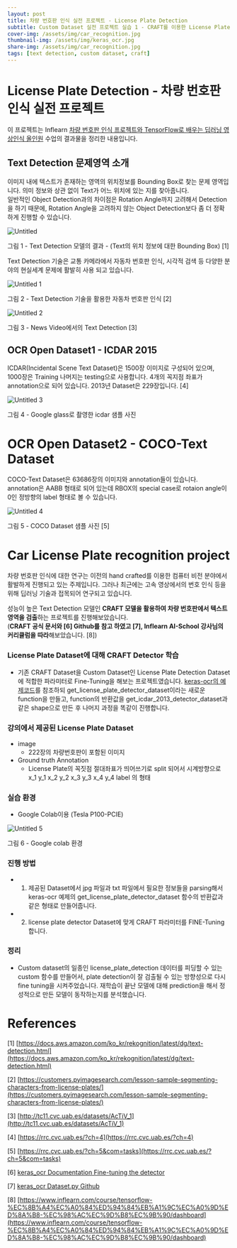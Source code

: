 ```yaml
---
layout: post
title: 차량 번호판 인식 실전 프로젝트 - License Plate Detection
subtitle: Custom Dataset 실전 프로젝트 실습 1 - CRAFT를 이용한 License Plate Detection 모델(Custom Dataset) 학습 (진행중)
cover-img: /assets/img/car_recognition.jpg
thumbnail-img: /assets/img/keras_ocr.jpg
share-img: /assets/img/car_recognition.jpg
tags: [text detection, custom dataset, craft]
---
```


# License Plate Detection - 차량 번호판 인식 실전 프로젝트

이 프로젝트는 Inflearn [차량 번호판 인식 프로젝트와 TensorFlow로 배우는 딥러닝 영상인식 올인원](https://www.inflearn.com/course/tensorflow-%EC%8B%A4%EC%A0%84%ED%94%84%EB%A1%9C%EC%A0%9D%ED%8A%B8-%EC%98%AC%EC%9D%B8%EC%9B%90/dashboard) 수업의 결과물을 정리한 내용입니다. 

## Text Detection 문제영역 소개
이미지 내에 텍스트가 존재하는 영역의 위치정보를 Bounding Box로 찾는 문제 영역입니다. 의미 정보와 상관 없이 Text가 어느 위치에 있는 지를 찾아줍니다.   
일반적인 Object Detection과의 차이점은 Rotation Angle까지 고려해서 Detection을 하기 때문에, Rotation Angle을 고려하지 않는 Object Detection보다 좀 더 정확하게 진행할 수 있습니다.

![Untitled](../assets/img/Untitled.png)

그림 1 - Text Detection 모델의 결과 - (Text의 위치 
정보에 대한 Bounding Box) [1]

Text Detection 기술은 교통 카메라에서 자동차 번호판 인식, 시각적 검색 등 다양한 분야의 현실세계 문제에 활발히 사용 되고 있습니다.

![Untitled 1](../assets/img/Untitled%201.png)  


그림 2 - Text Detection 기술을 활용한 자동차 번호판 인식 [2]

![Untitled 2](../assets/img/Untitled%202.png)

그림 3 - News Video에서의 Text Detection [3]

## OCR Open Dataset1 - ICDAR 2015

ICDAR(Incidental Scene Text Dataset)은 1500장 이미지로 구성되어 있으며, 1000장은 Training 나머지는 testing으로 사용합니다. 4개의 꼭지점 좌표가 annotation으로 되어 있습니다. 2013년 Dataset은 229장입니다. [4]

![Untitled 3](../assets/img/Untitled%203.png)

그림 4 - Google glass로 촬영한 icdar 샘플 사진


# OCR Open Dataset2 - COCO-Text Dataset

COCO-Text Dataset은 63686장의 이미지와 annotation들이 있습니다. annotation은 AABB 형태로 되어 있는데 RBOX의 special case로 rotaion angle이 0인 정방향의 label 형태로 볼 수 있습니다. 

![Untitled 4](../assets/img/Untitled%204.png)

그림 5 - COCO Dataset 샘플 사진 [5]

# Car License Plate recognition project 

차량 번호판 인식에 대한 연구는 이전의 hand crafted를 이용한 컴퓨터 비전 분야에서 활발하게 진행되고 있는 주제입니다. 그러나 최근에는 고속 영상에서의 번호 인식 등을 위해 딥러닝 기술과 접목되어 연구되고 있습니다. 

성능이 높은 Text Detection 모델인 **CRAFT 모델을 활용하여 차량 번호판에서 텍스트 영역을 검출**하는 프로젝트를 진행해보았습니다.   
(**CRAFT 공식 문서와 [6] Github를 참고 하였고 [7], Inflearn AI-School 강사님의 커리큘럼을 따라**해보았습니다. [8])

### License Plate Dataset에 대해 CRAFT Detector 학습
* 기존 CRAFT Dataset을 Custom Dataset인 License Plate Detection Dataset에 적합한 파라미터로 Fine-Tuning을 해보는 프로젝트였습니다. 
[keras-ocr의 예제코드](https://keras-ocr.readthedocs.io/en/latest/examples/fine_tuning_detector.html)를 참조하되 get_license_plate_detector_dataset이라는 새로운 function을 만들고, function의 반환값을 get_icdar_2013_detector_dataset과 같은 shape으로 만든 후 나머지 과정을 똑같이 진행합니다.

### 강의에서 제공된 License Plate Dataset 
* image 
    * 222장의 차량번호판이 포함된 이미지 
* Ground truth Annotation 
    * License Plate의 꼭짓점 절대좌표가 띄어쓰기로 split 되어서 시계방향으로 x_1 y_1 x_2 y_2 x_3 y_3 x_4 y_4 label 의 형태

### 실습 환경
* Google Colab이용 (Tesla P100-PCIE)

![Untitled 5](../assets/img/Untitled%205.png)

그림 6 - Google colab 환경
### 진행 방법
* 1. 제공된 Dataset에서 jpg 파일과 txt 파일에서 필요한 정보들을 parsing해서 keras-ocr 예제의 get_license_plate_detector_dataset 함수의 반환값과 같은 형태로 만들어줍니다.
* 2. license plate detector Dataset에 맞게 CRAFT 파라미터를 FINE-Tuning 합니다.

### 정리
* Custom dataset의 일종인 license_plate_detection 데이터를 피딩할 수 있는 custom 함수를 만들어서, plate detection이 잘 검출될 수 있는 방향성으로 다시 fine tuning을 시켜주었습니다. 재학습이 끝난 모델에 대해 prediction을 해서 정성적으로 만든 모델이 동작하는지를 분석했습니다.  

# References

[1] [https://docs.aws.amazon.com/ko_kr/rekognition/latest/dg/text-detection.html](https://docs.aws.amazon.com/ko_kr/rekognition/latest/dg/text-detection.html)

[2] [https://customers.pyimagesearch.com/lesson-sample-segmenting-characters-from-license-plates/](https://customers.pyimagesearch.com/lesson-sample-segmenting-characters-from-license-plates/)

[3] [http://tc11.cvc.uab.es/datasets/AcTiV_1](http://tc11.cvc.uab.es/datasets/AcTiV_1)

[4] [https://rrc.cvc.uab.es/?ch=4](https://rrc.cvc.uab.es/?ch=4)

[5] [https://rrc.cvc.uab.es/?ch=5&com=tasks](https://rrc.cvc.uab.es/?ch=5&com=tasks)

[6] [keras_ocr Documentation Fine-tuning the detector ](https://keras-ocr.readthedocs.io/en/latest/examples/fine_tuning_detector.html)

[7] [keras_ocr Dataset.py Github](https://github.com/faustomorales/keras-ocr/blob/master/keras_ocr/datasets.py)

[8] [https://www.inflearn.com/course/tensorflow-%EC%8B%A4%EC%A0%84%ED%94%84%EB%A1%9C%EC%A0%9D%ED%8A%B8-%EC%98%AC%EC%9D%B8%EC%9B%90/dashboard](https://www.inflearn.com/course/tensorflow-%EC%8B%A4%EC%A0%84%ED%94%84%EB%A1%9C%EC%A0%9D%ED%8A%B8-%EC%98%AC%EC%9D%B8%EC%9B%90/dashboard)




